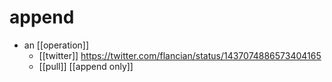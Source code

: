 # append

- an [[operation]]
  - [[twitter]] https://twitter.com/flancian/status/1437074886573404165
  - [[pull]] [[append only]]

